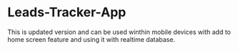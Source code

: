 # Leads-Tracker-App
 This is updated version and can be used winthin mobile devices with add to home screen feature and using it with realtime database.
